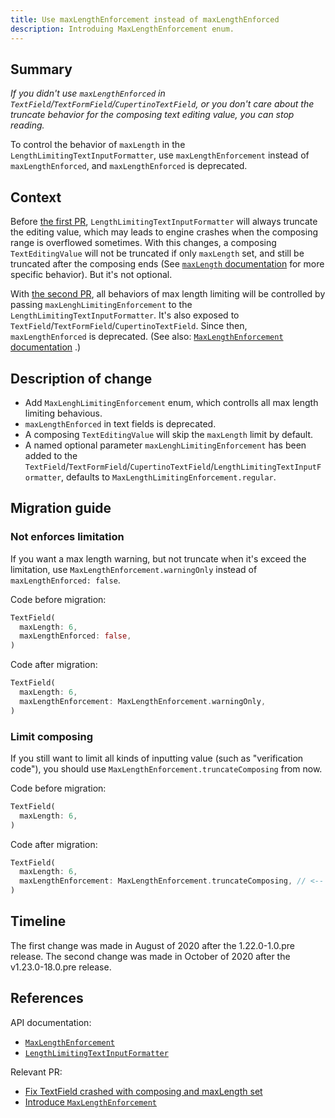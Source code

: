 ```yaml
---
title: Use maxLengthEnforcement instead of maxLengthEnforced
description: Introduing MaxLengthEnforcement enum.
---
```


## Summary

_If you didn't use `maxLengthEnforced` in `TextField`/`TextFormField`/`CupertinoTextField`, or you don't care about the truncate behavior for the composing text editing value, you can stop reading._

To control the behavior of `maxLength` in the `LengthLimitingTextInputFormatter`, use `maxLengthEnforcement` instead of `maxLengthEnforced`, and `maxLengthEnforced` is deprecated.

## Context

Before [the first PR][Fix TextField crashed with composing and maxLength set], `LengthLimitingTextInputFormatter` will always truncate the editing value, which may leads to engine crashes when the composing range is overflowed sometimes. With this changes, a composing `TextEditingValue` will not be truncated if only `maxLength` set, and still be truncated after the composing ends (See [`maxLength` documentation][] for more specific behavior). But it's not optional.

With [the second PR][Introduce `MaxLengthEnforcement`], all behaviors of max length limiting will be controlled by passing `maxLenghLimitingEnforcement` to the `LengthLimitingTextInputFormatter`. It's also exposed to `TextField`/`TextFormField`/`CupertinoTextField`. Since then, `maxLengthEnforced` is deprecated. (See also: [`MaxLengthEnforcement` documentation][`MaxLengthEnforcement`] .)

## Description of change

* Add `MaxLenghLimitingEnforcement` enum, which controlls all max length limiting behavious.
* `maxLengthEnforced` in text fields is deprecated.
* A composing `TextEditingValue` will skip the `maxLength` limit by default.
* A named optional parameter `maxLenghLimitingEnforcement` has been added to the `TextField`/`TextFormField`/`CupertinoTextField`/`LengthLimitingTextInputFormatter`, defaults to `MaxLengthLimitingEnforcement.regular`.

## Migration guide

### Not enforces limitation

If you want a max length warning, but not truncate when it's exceed the limitation, use `MaxLengthEnforcement.warningOnly` instead of `maxLengthEnforced: false`.

Code before migration:

<!-- skip -->
```dart
TextField(
  maxLength: 6,
  maxLengthEnforced: false,
)
```

Code after migration:

<!-- skip -->
```dart
TextField(
  maxLength: 6,
  maxLengthEnforcement: MaxLengthEnforcement.warningOnly,
)
```

### Limit composing

If you still want to limit all kinds of inputting value (such as "verification code"), you should use `MaxLengthEnforcement.truncateComposing` from now.

Code before migration:

<!-- skip -->
```dart
TextField(
  maxLength: 6,
)
```

Code after migration:

<!-- skip -->
```dart
TextField(
  maxLength: 6,
  maxLengthEnforcement: MaxLengthEnforcement.truncateComposing, // <-- Enforce truncate
)
```

## Timeline

The first change was made in August of 2020 after the 1.22.0-1.0.pre release.
The second change was made in October of 2020 after the v1.23.0-18.0.pre release.

## References

API documentation:
* [`MaxLengthEnforcement`][]
* [`LengthLimitingTextInputFormatter`][]

Relevant PR:
* [Fix TextField crashed with composing and maxLength set][]
* [Introduce `MaxLengthEnforcement`][]

[`MaxLengthEnforcement`]: {{site.api}}/flutter/services/MaxLengthEnforcement-class.html

[`LengthLimitingTextInputFormatter`]: {{site.api}}/flutter/services/LengthLimitingTextInputFormatter-class.html

[`maxLength` documentation]: {{site.api}}/flutter/services/LengthLimitingTextInputFormatter/maxLength.html

[Fix TextField crashed with composing and maxLength set]: {{site.github}}/flutter/flutter/pull/63754

[Introduce `MaxLengthEnforcement`]: {{site.github}}/flutter/flutter/pull/68086

